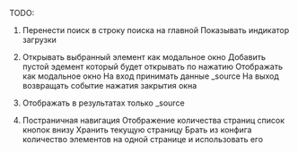 TODO:
1. Перенести поиск в строку поиска на главной
    Показывать индикатор загрузки

2. Открывать выбранный элемент как модальное окно
    Добавить пустой эдемент который будет открывать по нажатию
    Отображать как модальное окно
    На вход принимать данные _source
    На выход возвращать событие нажатия закрытия окна
3. Отображать в результатах только _source
4. Постраничная навигация
    Отображение количества страниц список кнопок внизу
    Хранить текущую страницу
    Брать из конфига количество элементов на одной странице и использовать его
